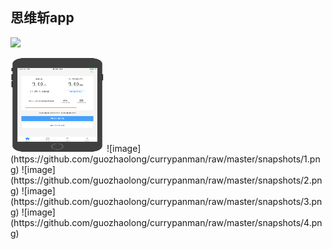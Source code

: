 ## 思维斩app

![](https://img.shields.io/badge/license-MIT-000000.svg)

<img width="150" height="150" src="https://github.com/guozhaolong/currypanman/raw/master/snapshots/1.png"/>
![image](https://github.com/guozhaolong/currypanman/raw/master/snapshots/1.png)
![image](https://github.com/guozhaolong/currypanman/raw/master/snapshots/2.png)
![image](https://github.com/guozhaolong/currypanman/raw/master/snapshots/3.png)
![image](https://github.com/guozhaolong/currypanman/raw/master/snapshots/4.png)
